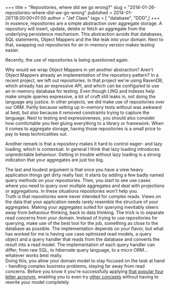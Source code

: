 +++
title = "Repositories, where did we go wrong?"
slug = "2014-01-26-repositories-where-did-we-go-wrong"
published = 2014-01-26T18:00:00+01:00
author = "Jef Claes"
tags = [ "database", "DDD",]
+++
In essence, repositories are a simple abstraction over aggregate
storage. A repository will insert, update, delete or fetch an aggregate
from the underlying persistence mechanism. This abstraction avoids that
databases, SQL statements, Object Mappers and the like leak into your
domain. Next to that, swapping out repositories for an in-memory version
makes testing easier.  
  
Recently, the use of repositories is being questioned again.  
  
Why would we wrap Object Mappers in yet another abstraction? Aren't
Object Mappers already an implementation of the repository pattern? In a
recent project, we left out repositories. In that project we're using
RavenDB, which already has an expressive API, and which can be
configured to use an in-memory database for testing. Even though LINQ
and indexes help make simple queries expressive, a lot of cruft still
leaks in, not doing the language any justice. In other projects, we did
make use of repositories over our ORM. Partly because setting up
in-memory tests without was awkward at best, but also because it removed
constraints trying to capture the language. Next to testing and
expressiveness, you should also consider how comfortable you feel gluing
everything to a library or framework. When it comes to aggregate
storage, having those repositories is a small price to pay to keep
technicalities out.  
  
Another remark is that a repository makes it hard to control eager- and
lazy loading, which is contextual. In general I think that lazy loading
introduces unpredictable behaviour. Getting in trouble without lazy
loading is a strong indication that your aggregates are just too big.  
  
The last and loudest argument is that once you have a view heavy
application things get dirty really fast. It starts by adding a few
badly named query methods on your repositories. Then, you start to see
use cases where you need to query over multiple aggregates and deal with
projections or aggregations. In these situations repositories won't help
you.  
Truth is that repositories were never intended for complex reads. Views
on the data that your application needs rarely resemble the structure of
your aggregates. Making your aggregates suited for querying inevitably
steers away from behaviour thinking, back to data thinking. The trick is
to separate read concerns from your domain. Instead of trying to use
repositories for querying, make use of the best tool for the job,
something as close to the database as possible. The implementation
depends on your flavor, but what has worked for me is having use case
optimized read models, a query object and a query handler that reads
from the database and converts the result into a read model. The
implementation of each query handler can differ; from raw SQL, to
hibernate query language, to a micro ORM... whatever works best
really.  
Doing this, you allow your domain model to stay focused on the task at
hand - handling complex business problems, staying far away from read
concerns. Before you know it you're successfully applying [that popular
four letter
acronym](http://www.jefclaes.be/2013/02/adding-r-to-cqs-some-storage-options.html),
enabling you to even try [other
concepts](http://www.jefclaes.be/2013/10/my-understanding-of-event-sourcing.html)
without having to rewrite your model completely.
